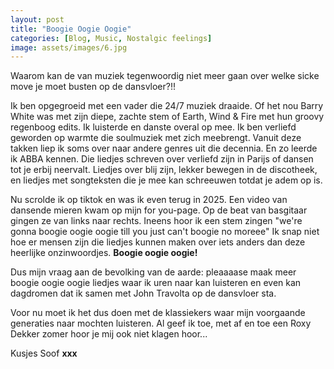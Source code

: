 ```yaml
---
layout: post
title: "Boogie Oogie Oogie"
categories: [Blog, Music, Nostalgic feelings]
image: assets/images/6.jpg
---
```


Waarom kan de van muziek tegenwoordig niet meer gaan over welke sicke move je moet busten op de dansvloer?!!

Ik ben opgegroeid met een vader die 24/7 muziek draaide. Of het nou Barry White was met zijn diepe, zachte stem of Earth, Wind & Fire met hun groovy regenboog edits. Ik luisterde en danste overal op mee. Ik ben verliefd geworden op warmte die soulmuziek met zich meebrengt. Vanuit deze takken liep ik soms over naar andere genres uit die decennia. En zo leerde ik ABBA kennen. Die liedjes schreven over verliefd zijn in Parijs of dansen tot je erbij neervalt. Liedjes over blij zijn, lekker bewegen in de discotheek, en liedjes met songteksten die je mee kan schreeuwen totdat je adem op is.

Nu scrolde ik op tiktok en was ik even terug in 2025. Een video van dansende mieren kwam op mijn for you-page. Op de beat van basgitaar gingen ze van links naar rechts. Ineens hoor ik een stem zingen "we're gonna boogie oogie oogie till you just can't boogie no moreee" 
Ik snap niet hoe er mensen zijn die liedjes kunnen maken over iets anders dan deze heerlijke onzinwoordjes. **Boogie oogie oogie!** 

Dus mijn vraag aan de bevolking van de aarde: pleaaaase maak meer boogie oogie oogie liedjes waar ik uren naar kan luisteren en even kan dagdromen dat ik samen met John Travolta op de dansvloer sta. 

Voor nu moet ik het dus doen met de klassiekers waar mijn voorgaande generaties naar mochten luisteren. Al geef ik toe, met af en toe een Roxy Dekker zomer hoor je mij ook niet klagen hoor...

Kusjes Soof **xxx**
